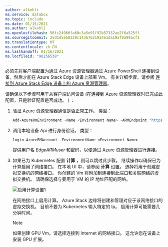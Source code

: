 ```yaml
---
author: alkohli
ms.service: databox
ms.topic: include
ms.date: 01/15/2021
ms.author: alkohli
ms.openlocfilehash: 56fc24966fa60c3a5e91f92b57332ae2f6a525ff
ms.sourcegitcommit: 25d1d5eb0329c14367621924e1da19af0a99acf1
ms.translationtype: MT
ms.contentlocale: zh-CN
ms.lasthandoff: 01/16/2021
ms.locfileid: "98256538"
---
```

必须先将客户端配置为通过 Azure 资源管理器通过 Azure PowerShell 连接到设备，然后才能在 Azure Stack Edge 设备上部署 Vm。 有关详细步骤，请参阅 [连接到 Azure Stack Edge 设备上的 Azure 资源管理器](../articles/databox-online/azure-stack-edge-j-series-connect-resource-manager.md)。


请确保以下步骤可用于从客户端访问设备 (在连接到 Azure 资源管理器时已完成此配置，只是验证配置是否成功。 ) ： 

1. 验证 Azure 资源管理器通信是否正常工作。 类型：     

    ```powershell
    Add-AzureRmEnvironment -Name <Environment Name> -ARMEndpoint "https://management.<appliance name>.<DNSDomain>"
    ```

1. 调用本地设备 Api 进行身份验证。 类型： 

    `login-AzureRMAccount -EnvironmentName <Environment Name>`

    提供用户名 *EdgeARMuser* 和密码，以便通过 Azure 资源管理器进行连接。

1. 如果已为 Kubernetes 配置 **计算** ，则可以跳过此步骤。 继续操作以确保已为计算启用了网络接口。 在本地 UI 中，请参阅 **计算** 设置。 选择将用于创建虚拟交换机的网络接口。 你创建的 Vm 将附加到连接到此端口和关联网络的虚拟交换机。 请确保选择与要用于 VM 的 IP 地址匹配的网络。  

    ![启用计算设置1](../articles/databox-online/media/azure-stack-edge-gpu-deploy-virtual-machine-templates/enable-compute-setting.png)

    在网络接口上启用计算。 Azure Stack 边缘将创建和管理对应于该网络接口的虚拟交换机。 目前不要为 Kubernetes 输入特定的 Ip。 启用计算可能需要几分钟时间。

    > [!NOTE]
    > 如果创建 GPU Vm，请选择连接到 Internet 的网络接口。 这允许您在设备上安装 GPU 扩展。


